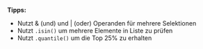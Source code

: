 **Tipps:**
- Nutzt & (und) und | (oder) Operanden für mehrere Selektionen
- Nutzt `.isin()` um mehrere Elemente in Liste zu prüfen
- Nutzt `.quantile()` um die Top 25% zu erhalten